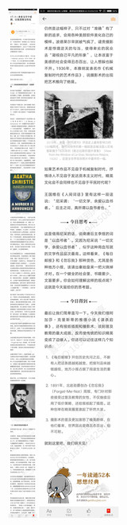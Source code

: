 ![](../../images/2017年07月/XY0719多看文字少看图，以免思维女性化.jpg)
![](../../images/2017年07月/XY0719多看文字少看图，以免思维女性化2.jpg)
